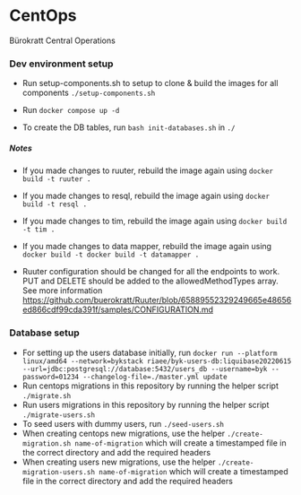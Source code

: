 # CentOps

Bürokratt Central Operations

### Dev environment setup

- Run setup-components.sh to setup to clone & build the images for all components `./setup-components.sh`

- Run `docker compose up -d`

- To create the DB tables, run `bash init-databases.sh` in `./`

##### Notes

- If you made changes to ruuter, rebuild the image again using `docker build -t ruuter .`

- If you made changes to resql, rebuild the image again using `docker build -t resql .`

- If you made changes to tim, rebuild the image again using `docker build -t tim .`

- If you made changes to data mapper, rebuild the image again using `docker build -t docker build -t datamapper .`

- Ruuter configuration should be changed for all the endpoints to work. PUT and DELETE should be added to the allowedMethodTypes array. See more information https://github.com/buerokratt/Ruuter/blob/65889552329249665e48656ed866cdf99cda391f/samples/CONFIGURATION.md

### Database setup

- For setting up the users database initially, run
  `docker run --platform linux/amd64 --network=bykstack riaee/byk-users-db:liquibase20220615 --url=jdbc:postgresql://database:5432/users_db --username=byk --password=01234 --changelog-file=./master.yml update`
- Run centops migrations in this repository by running the helper script `./migrate.sh`
- Run users migrations in this repository by running the helper script `./migrate-users.sh`
- To seed users with dummy users, run `./seed-users.sh`
- When creating centops new migrations, use the helper `./create-migration.sh name-of-migration` which will create a timestamped file in the correct directory and add the required headers
- When creating users new migrations, use the helper `./create-migration-users.sh name-of-migration` which will create a timestamped file in the correct directory and add the required headers
